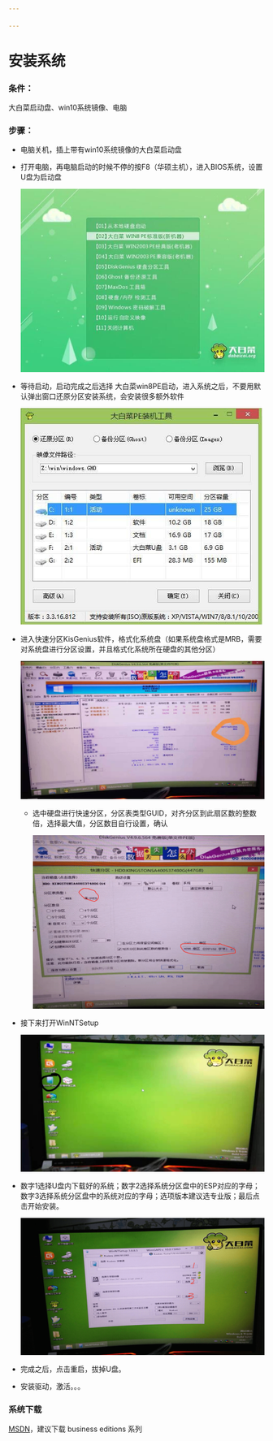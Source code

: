 ```yaml
---

---
```


# 安装系统

### 条件：

大白菜启动盘、win10系统镜像、电脑

### 步骤：

- 电脑关机，插上带有win10系统镜像的大白菜启动盘

- 打开电脑，再电脑启动的时候不停的按F8（华硕主机），进入BIOS系统，设置U盘为启动盘

  ![启动](./assets/15-1Z920094430200.jpg)

- 等待启动，启动完成之后选择 大白菜win8PE启动，进入系统之后，不要用默认弹出窗口还原分区安装系统，会安装很多额外软件

  ![装机](./assets/15-1Z92009443V07.jpg)

- 进入快速分区KisGenius软件，格式化系统盘（如果系统盘格式是MRB，需要对系统盘进行分区设置，并且格式化系统所在硬盘的其他分区）

  ![系统盘格式](./assets/20191221165930.jpg)

  - 选中硬盘进行快速分区，分区表类型GUID，对齐分区到此扇区数的整数倍，选择最大值，分区数目自行设置，确认

    ![分区](./assets/20191221172304.png)

- 接下来打开WinNTSetup 

  ![Win](./assets/20191223234352.jpg)

- 数字1选择U盘内下载好的系统；数字2选择系统分区盘中的ESP对应的字母；数字3选择系统分区盘中的系统对应的字母；选项版本建议选专业版；最后点击开始安装。

  ![WIn](./assets/1577116064.jpg)

- 完成之后，点击重启，拔掉U盘。

- 安装驱动，激活。。。

### 系统下载

[MSDN](https://msdn.itellyou.cn)，建议下载 business editions 系列

